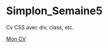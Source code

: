 # Simplon_Semaine5
<p>Cv CSS avec div, class, etc.</p>
<a href="https://anoukg.github.io/" target="_new">Mon CV</a>

